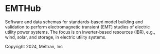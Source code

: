 # EMTHub
Software and data schemas for standards-based model building and validation to perform electromagnetic transient (EMT) studies of electric utility power systems. The focus is on inverter-based resources (IBR), e.g., wind, solar, and storage, in electric utility systems.

Copyright 2024, Meltran, Inc


